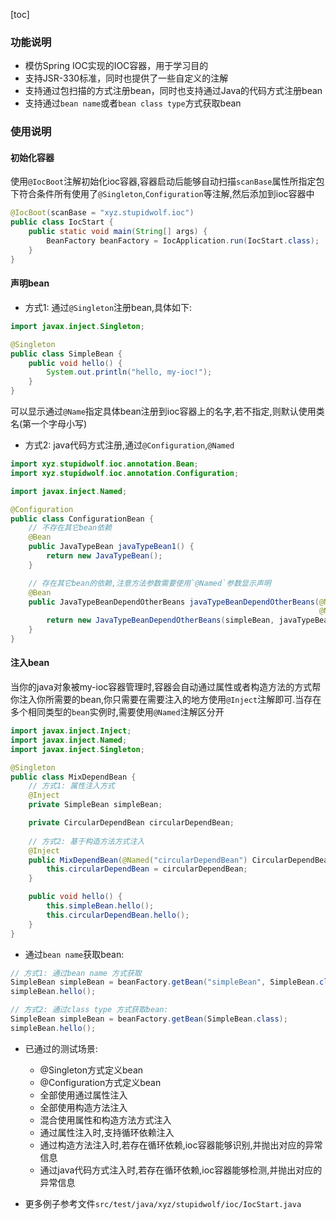 [toc]

### 功能说明
- 模仿Spring IOC实现的IOC容器，用于学习目的
- 支持JSR-330标准，同时也提供了一些自定义的注解
- 支持通过包扫描的方式注册bean，同时也支持通过Java的代码方式注册bean
- 支持通过`bean name`或者`bean class type`方式获取bean


### 使用说明
#### 初始化容器
使用`@IocBoot`注解初始化ioc容器,容器启动后能够自动扫描`scanBase`属性所指定包下符合条件所有使用了`@Singleton`,`Configuration`等注解,然后添加到ioc容器中

```java
@IocBoot(scanBase = "xyz.stupidwolf.ioc")
public class IocStart {
    public static void main(String[] args) { 
        BeanFactory beanFactory = IocApplication.run(IocStart.class);
    }
}
```

#### 声明bean
- 方式1: 通过`@Singleton`注册bean,具体如下:
```java
import javax.inject.Singleton;

@Singleton
public class SimpleBean {
    public void hello() {
        System.out.println("hello, my-ioc!");
    }
}
```
可以显示通过`@Name`指定具体bean注册到ioc容器上的名字,若不指定,则默认使用类名(第一个字母小写)

- 方式2: java代码方式注册,通过`@Configuration`,`@Named`
```java
import xyz.stupidwolf.ioc.annotation.Bean;
import xyz.stupidwolf.ioc.annotation.Configuration;

import javax.inject.Named;

@Configuration
public class ConfigurationBean {
    // 不存在其它bean依赖
    @Bean
    public JavaTypeBean javaTypeBean1() {
        return new JavaTypeBean();
    }

    // 存在其它bean的依赖,注意方法参数需要使用`@Named`参数显示声明
    @Bean
    public JavaTypeBeanDependOtherBeans javaTypeBeanDependOtherBeans(@Named("simpleBean") SimpleBean simpleBean,
                                                                     @Named("javaTypeBean") JavaTypeBean javaTypeBean) {
        return new JavaTypeBeanDependOtherBeans(simpleBean, javaTypeBean);
    }
}
```

#### 注入bean
当你的java对象被my-ioc容器管理时,容器会自动通过属性或者构造方法的方式帮你注入你所需要的bean,你只需要在需要注入的地方使用`@Inject`注解即可.当存在多个相同类型的`bean`实例时,需要使用`@Named`注解区分开

```java
import javax.inject.Inject;
import javax.inject.Named;
import javax.inject.Singleton;

@Singleton
public class MixDependBean {
    // 方式1: 属性注入方式
    @Inject
    private SimpleBean simpleBean;

    private CircularDependBean circularDependBean;
    
    // 方式2: 基于构造方法方式注入
    @Inject
    public MixDependBean(@Named("circularDependBean") CircularDependBean circularDependBean) {
        this.circularDependBean = circularDependBean;
    }

    public void hello() {
        this.simpleBean.hello();
        this.circularDependBean.hello();
    }
}
```

- 通过`bean name`获取bean:
```java
// 方式1: 通过bean name 方式获取
SimpleBean simpleBean = beanFactory.getBean("simpleBean", SimpleBean.class);
simpleBean.hello();

// 方式2: 通过class type 方式获取bean:
SimpleBean simpleBean = beanFactory.getBean(SimpleBean.class);
simpleBean.hello();
```

- 已通过的测试场景:
    - @Singleton方式定义bean
    - @Configuration方式定义bean
    - 全部使用通过属性注入
    - 全部使用构造方法注入
    - 混合使用属性和构造方法方式注入
    - 通过属性注入时,支持循环依赖注入
    - 通过构造方法注入时,若存在循环依赖,ioc容器能够识别,并抛出对应的异常信息
    - 通过java代码方式注入时,若存在循环依赖,ioc容器能够检测,并抛出对应的异常信息
   

- 更多例子参考文件`src/test/java/xyz/stupidwolf/ioc/IocStart.java`

